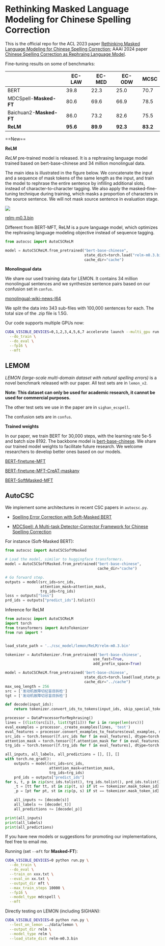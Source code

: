 # Rethinking Masked Language Modeling for Chinese Spelling Correction

This is the official repo for the ACL 2023 paper [Rethinking Masked Language Modeling for Chinese Spelling Correction](https://aclanthology.org/2023.acl-long.600.pdf); AAAI 2024 paper [Chinese Spelling Correction as Rephraing Language Model](https://arxiv.org/pdf/2308.08796.pdf).



Fine-tuning results on some of benchmarks:

|                         | EC-LAW   | EC-MED   | EC-ODW   | MCSC     |
| ----------------------- | -------- | -------- | -------- | -------- |
| BERT                    | 39.8     | 22.3     | 25.0     | 70.7     |
| MDCSpell-**Masked-FT**  | 80.6     | 69.6     | 66.9     | 78.5     |
| Baichuan2-**Masked-FT** | 86.0     | 73.2     | 82.6     | 75.5     |
| **ReLM**                | **95.6** | **89.9** | **92.3** | **83.2** |



==New==

**ReLM**

*ReLM* pre-trained model is released. It is a rephrasing language model trained based on bert-base-chinese and 34 million monolingual data.

The main idea is illustrated in the figure below. We concatenate the input and a sequence of mask tokens of the same length as the input, and train the model to rephrase the entire sentence by infilling additional slots, instead of character-to-character tagging. We also apply the masked-fine-tuning technique during training, which masks a proportion of characters in the source sentence. We will not mask source sentence in evaluation stage.

![](figs/relm.png)

[relm-m0.3.bin](https://drive.google.com/file/d/10vvkG_jzNK-CjIwlSvizhE1IOpnn9OqN/view?usp=share_link)

Different from BERT-MFT, ReLM is a pure language model, which optimizes the rephrasing language modeling objective instead of sequence tagging. 

```python
from autocsc import AutoCSCReLM

model = AutoCSCReLM.from_pretrained("bert-base-chinese",
                                    state_dict=torch.load("relm-m0.3.bin"),
                                    cache_dir="cache")
```



**Monolingual data**

We share our used training data for LEMON. It contains 34 million monolingual sentences and we synthesize sentence pairs based on our confusion set in `confus`.

[monolingual-wiki-news-l64](https://drive.google.com/file/d/144ui9mkHEK1xLNZXB1WP-EjmydorwkYg/view?usp=share_link)

We split the data into 343 sub-files with 100,000 sentences for each. The total size of the .zip file is 1.5G.

Our code supports multiple GPUs now:

```bash
CUDA_VISIBLE_DEVICES=0,1,2,3,4,5,6,7 accelerate launch --multi_gpu run.py \
  --do_train \
  --do_eval \
  --fp16 \
  --mft
```



## LEMOM

*LEMON (large-scale multi-domain dataset with natural spelling errors)* is a novel benchmark released with our paper. All test sets are in `lemon_v2`.

**Note: This dataset can only be used for academic research, it cannot be used for commercial purposes.**

The other test sets we use in the paper are in `sighan_ecspell`.

The confusion sets are in `confus`.



**Trained weights**

In our paper, we train BERT for 30,000 steps, with the learning rate 5e-5 and batch size 8192. The backbone model is [bert-base-chinese](https://huggingface.co/bert-base-chinese). We share our trained model weights to facilitate future research. We welcome researchers to develop better ones based on our models.

[BERT-finetune-MFT](https://drive.google.com/file/d/1nKWX0G5e-xzx7D66MzcAFOK-5CSr0_yH/view?usp=share_link)

[BERT-finetune-MFT-CreAT-maskany](https://drive.google.com/file/d/1g7mxIQMLloxpPSJcW65KU4uZmbVN985c/view?usp=share_link)

[BERT-SoftMasked-MFT](https://drive.google.com/file/d/1HBLw4IM4JCz3g7P6YedTsPU_1DBQhv8m/view?usp=share_link)



## AutoCSC

We implement some architectures in recent CSC papers in `autocsc.py`.

* [Spelling Error Correction with Soft-Masked BERT](https://aclanthology.org/2020.acl-main.82.pdf)

* [MDCSpell: A Multi-task Detector-Corrector Framework for Chinese Spelling Correction](https://aclanthology.org/2022.findings-acl.98.pdf)

For instance (Soft-Masked BERT):

```python
from autocsc import AutoCSCSoftMasked

# Load the model, similar to huggingface transformers.
model = AutoCSCSoftMasked.from_pretrained("bert-base-chinese",
                                          cache_dir="cache")

# Go forward step.
outputs = model(src_ids=src_ids,
                attention_mask=attention_mask,
                trg_ids=trg_ids)
loss = outputs["loss"]
prd_ids = outputs["predict_ids"].tolist()
```



Inference for ReLM

```python
from autocsc import AutoCSCReLM
import torch
from transformers import AutoTokenizer
from run import *


load_state_path = '../csc_model/lemon/ReLM/relm-m0.3.bin'

tokenizer = AutoTokenizer.from_pretrained('bert-base-chinese',
                                        use_fast=True,
                                        add_prefix_space=True)

model = AutoCSCReLM.from_pretrained('bert-base-chinese',
                                    state_dict=torch.load(load_state_path),
                                    cache_dir="../cache")
max_seq_length = 256
src = ['发动机故障切纪盲目拆检']
tgt = ['发动机故障切忌盲目拆检']

def decode(input_ids):
    return tokenizer.convert_ids_to_tokens(input_ids, skip_special_tokens=True)

processor = DataProcessorForRephrasing()
lines = [(list(src[i]), list(tgt[i])) for i in range(len(src))]
eval_examples = processor._create_examples(lines, 'test')
eval_features = processor.convert_examples_to_features(eval_examples, max_seq_length, tokenizer, False)
src_ids = torch.tensor([f.src_ids for f in eval_features], dtype=torch.long)
attention_mask = torch.tensor([f.attention_mask for f in eval_features], dtype=torch.long)
trg_ids = torch.tensor([f.trg_ids for f in eval_features], dtype=torch.long)

all_inputs, all_labels, all_predictions = [], [], []
with torch.no_grad():
    outputs = model(src_ids=src_ids,
                    attention_mask=attention_mask,
                    trg_ids=trg_ids)
    prd_ids = outputs["predict_ids"]
for s, t, p in zip(src_ids.tolist(), trg_ids.tolist(), prd_ids.tolist()):
    _t = [tt for tt, st in zip(t, s) if st == tokenizer.mask_token_id]
    _p = [pt for pt, st in zip(p, s) if st == tokenizer.mask_token_id]

    all_inputs += [decode(s)]
    all_labels += [decode(_t)]
    all_predictions += [decode(_p)]

print(all_inputs)
print(all_labels)
print(all_predictions)
```

If you have new models or suggestions for promoting our implementations, feel free to email me.



Running (set `--mft` for **Masked-FT**):

```bash
CUDA_VISIBLE_DEVICES=0 python run.py \
  --do_train \
  --do_eval \
  --train_on xxx.txt \
  --eval_on xx.txt \
  --output_dir mft \
  --max_train_steps 10000 \
  --fp16 \
  --model_type mdcspell \
  --mft
```



Directly testing on LEMON (including SIGHAN):

```bash
CUDA_VISIBLE_DEVICES=0 python run.py \
  --test_on_lemon ../data/lemon \
  --output_dir relm \
  --model_type relm \
  --load_state_dict relm-m0.3.bin
```